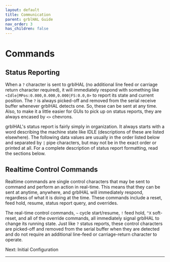 ```yaml
---
layout: default
title: Communication
parent: grblHAL Guide
nav_order: 3
has_children: false
---
```


# Commands

## Status Reporting
When a `?` character is sent to grblHAL (no additional line feed or carriage return character required), it will immediately respond with something like `<Idle|MPos:0.000,0.000,0.000|FS:0.0,0>` to report its state and current position. The `?` is always picked-off and removed from the serial receive buffer whenever grblHAL detects one. So, these can be sent at any time. Also, to make it a little easier for GUIs to pick up on status reports, they are always encased by `<>` chevrons.

grblHAL's status report is fairly simply in organization. It always starts with a word describing the machine state like IDLE (descriptions of these are listed elsewhere). The following data values are usually in the order listed below and separated by `|` pipe characters, but may not be in the exact order or printed at all. For a complete description of status report formatting, read the sections below.

## Realtime Control Commands

Realtime commands are single control characters that may be sent to command and perform an action in real-time. This means that they can be sent at anytime, anywhere, and grblHAL will immediately respond, regardless of what it is doing at the time. These commands include a reset, feed hold, resume, status report query, and overrides.

The real-time control commands, `~` cycle start/resume, `!` feed hold, `^X` soft-reset, and all of the override commands, all immediately signal grblHAL to change its running state. Just like `?` status reports, these control characters are picked-off and removed from the serial buffer when they are detected and do not require an additional line-feed or carriage-return character to operate.

Next: Initial Configuration

---

